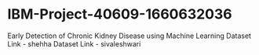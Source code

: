 # IBM-Project-40609-1660632036
Early Detection of Chronic Kidney Disease using Machine Learning
Dataset Link - shehha
Dataset Link - sivaleshwari
